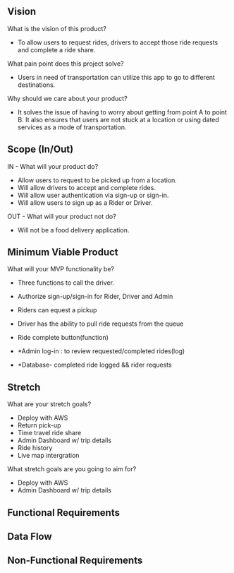 ## Vision

What is the vision of this product?

  - To allow users to request rides, drivers to accept those ride requests and complete a ride share.

What pain point does this project solve?

  - Users in need of transportation can utilize this app to go to different destinations.

Why should we care about your product?

  - It solves the issue of having to worry about getting from point A to point B. It also ensures that users are not stuck at a location or using dated services as a mode of transportation.


## Scope (In/Out)

IN - What will your product do?

  - Allow users to request to be picked up from a location.
  - Will allow drivers to accept and complete rides.
  - Will allow user authentication via sign-up or sign-in.
  - Will allow users to sign up as a Rider or Driver.

OUT - What will your product not do?

 - Will not be a food delivery application.


## Minimum Viable Product

What will your MVP functionality be?

  - Three functions to call the driver.

  - Authorize sign-up/sign-in for Rider, Driver and Admin

  - Riders can equest a pickup

  - Driver has the ability to pull ride requests from the queue

  - Ride complete button(function)

  - *Admin log-in : to review requested/completed rides(log)

  - *Database- completed ride logged && rider requests



## Stretch

What are your stretch goals?

  - Deploy with AWS
  - Return pick-up
  - Time travel ride share
  - Admin Dashboard w/ trip details
  - Ride history
  - Live map intergration


What stretch goals are you going to aim for?

  - Deploy with AWS
  - Admin Dashboard w/ trip details

## Functional Requirements

## Data Flow

## Non-Functional Requirements

